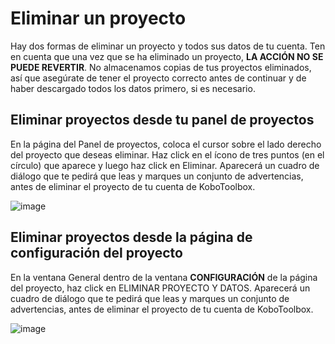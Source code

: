 # Eliminar un proyecto

Hay dos formas de eliminar un proyecto y todos sus datos de tu cuenta.
Ten en cuenta que una vez que se ha eliminado un proyecto, **LA ACCIÓN NO SE
PUEDE REVERTIR**. No almacenamos copias de tus proyectos eliminados, así que asegúrate de
tener el proyecto correcto antes de continuar y de haber descargado todos los datos
primero, si es necesario.

## Eliminar proyectos desde tu panel de proyectos

En la página del Panel de proyectos, coloca el cursor sobre el lado derecho del proyecto que
deseas eliminar. Haz click en el ícono de tres puntos (en el círculo) que aparece y luego haz click en
Eliminar. Aparecerá un cuadro de diálogo que te pedirá que leas y marques un conjunto de
advertencias, antes de eliminar el proyecto de tu cuenta de KoboToolbox.

![image](/images/delete_project/dashboard.jpg)

## Eliminar proyectos desde la página de configuración del proyecto

En la ventana General dentro de la ventana **CONFIGURACIÓN** de la página del proyecto, haz click en ELIMINAR
PROYECTO Y DATOS. Aparecerá un cuadro de diálogo que te pedirá que leas y
marques un conjunto de advertencias, antes de eliminar el proyecto de tu cuenta de KoboToolbox.

![image](/images/delete_project/settings.jpg)
